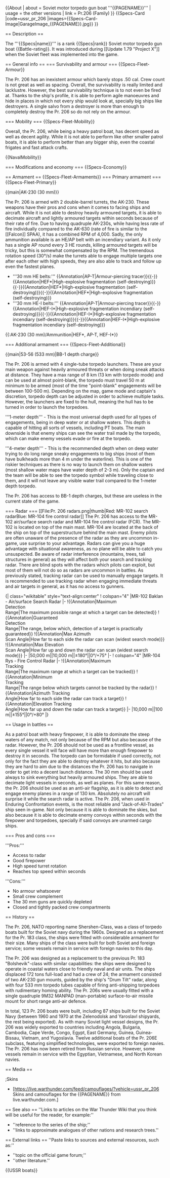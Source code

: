 {{About
| about = Soviet motor torpedo gun boat '''{{PAGENAME}}'''
| usage = the other versions
| link = Pr.206 (Family)
}}
{{Specs-Card
|code=ussr_pr_206
|images={{Specs-Card-Image|GarageImage_{{PAGENAME}}.jpg}}
}}

== Description ==
<!-- ''In the first part of the description, cover the history of the ship's creation and military application. In the second part, tell the reader about using this ship in the game. Add a screenshot: if a beginner player has a hard time remembering vehicles by name, a picture will help them identify the ship in question.'' -->
The '''{{Specs|name}}''' is a rank {{Specs|rank}} Soviet motor torpedo gun boat {{Battle-rating}}. It was introduced during [[Update 1.79 "Project X"]] when the Soviet fleet was implemented into the game.

== General info ==
=== Survivability and armour ===
{{Specs-Fleet-Armour}}
<!-- ''Talk about the vehicle's armour. Note the most well-defended and most vulnerable zones, e.g. the ammo magazine. Evaluate the composition of components and assemblies responsible for movement and manoeuvrability. Evaluate the survivability of the primary and secondary armaments separately. Don't forget to mention the size of the crew, which plays an important role in fleet mechanics. Save tips on preserving survivability for the "Usage in battles" section. If necessary, use a graphical template to show the most well-protected or most vulnerable points in the armour.'' -->
The Pr. 206 has an inexistent armour which barely stops .50 cal. Crew count is not great as well as spacing. Overall, the survivability is really limited and lacklustre. However, the best survivability technique is to not even be fired at. Thanks to the ship's profile, it is able to perform agile manoeuvres and hide in places in which not every ship would look at, specially big ships like destroyers. A single salvo from a destroyer is more than enough to completely destroy the Pr. 206 so do not rely on the armour.

=== Mobility ===
{{Specs-Fleet-Mobility}}
<!-- ''Write about the ship's mobility. Evaluate its power and manoeuvrability, rudder rerouting speed, stopping speed at full tilt, with its maximum forward and reverse speed.'' -->
Overall, the Pr. 206, while being a heavy patrol boat, has decent speed as well as decent agility. While it is not able to perform like other smaller patrol boats, it is able to perform better than any bigger ship, even the coastal frigates and fast attack crafts.

{{NavalMobility}}

=== Modifications and economy ===
{{Specs-Economy}}

== Armament ==
{{Specs-Fleet-Armaments}}
=== Primary armament ===
{{Specs-Fleet-Primary}}
<!-- ''Provide information about the characteristics of the primary armament. Evaluate their efficacy in battle based on their reload speed, ballistics and the capacity of their shells. Add a link to the main article about the weapon: <code><nowiki>{{main|Weapon name (calibre)}}</nowiki></code>. Broadly describe the ammunition available for the primary armament, and provide recommendations on how to use it and which ammunition to choose.'' -->
{{main|AK-230 (30 mm)}}

The Pr. 206 is armed with 2 double-barrel turrets, the AK-230. These weapons have their pros and cons when it comes to facing ships and aircraft. While it is not able to destroy heavily armoured targets, it is able to decimate aircraft and lightly armoured targets within seconds because of their rate of fire. Due to having quadruple AK-230s, while having less rate of fire individually compared to the AK-630 (rate of fire is similar to the [[Falcon]] SPAA), it has a combined RPM of 4,000. Sadly, the only ammunition available is an HE/AP belt with an incendiary variant. As it only has a single AP round every 3 HE rounds, killing armoured targets will be tricky, but this is somewhat compensated by the RPM. The tremendous rotation speed (30°/s) make the turrets able to engage multiple targets one after each other with high speeds, they are also able to track and follow up even the fastest planes.

* '''30 mm HE belts:''' {{Annotation|AP-T|Armour-piercing tracer}}{{-}}{{Annotation|HEF*|High-explosive fragmentation (self-destroying)}}{{-}}{{Annotation|HEF*|High-explosive fragmentation (self-destroying)}}{{-}}{{Annotation|HEF*|High-explosive fragmentation (self-destroying)}}
* '''30 mm HE-I belts:''' {{Annotation|AP-T|Armour-piercing tracer}}{{-}}{{Annotation|HEF-I*|High-explosive fragmentation incendiary (self-destroying)}}{{-}}{{Annotation|HEF-I*|High-explosive fragmentation incendiary (self-destroying)}}{{-}}{{Annotation|HEF-I*|High-explosive fragmentation incendiary (self-destroying)}}

{{:AK-230 (30 mm)/Ammunition|HEF*, AP-T, HEF-I*}}

=== Additional armament ===
{{Specs-Fleet-Additional}}
<!-- ''Describe the available additional armaments of the ship: depth charges, mines, torpedoes. Talk about their positions, available ammunition and launch features such as dead zones of torpedoes. If there is no additional armament, remove this section.'' -->
{{main|53-56 (533 mm)|BB-1 depth charge}}

The Pr. 206 is armed with 4 single-tube torpedo launchers. These are your main weapon against heavily armoured threats or when doing sneak attacks at distance. They have a max range of 8 km (13 km with torpedo mode) and can be used at almost point-blank, the torpedo must travel 50 m at minimum to be armed (most of the time "point-blank" engagements will be between 100-500 m). Depending on the map, game mode and captain's discretion, torpedo depth can be adjusted in order to achieve multiple tasks. However, the launchers are fixed to the hull, meaning the hull has to be turned in order to launch the torpedoes.

'''1-meter depth''' - This is the most universal depth used for all types of engagements, being in deep water or at shallow waters. This depth is capable of hitting all sorts of vessels, including PT boats. The main downside is that enemy ships can see the water trail made by the torpedo, which can make enemy vessels evade or fire at the torpedo.

'''4-meter depth''' - This is the recommended depth when on deep water trying to do long range sneaky engagements to big ships (most of them have bulkheads more than 4 m under the waterline). This is one of the riskier techniques as there is no way to launch them on shallow waters (most shallow water maps have water depth of 2-3 m). Only the captain and the team will be able to see the torpedo symbol while traveling close to them, and it will not leave any visible water trail compared to the 1-meter depth torpedo.

The Pr. 206 has access to BB-1 depth charges, but these are useless in the current state of the game.

=== Radar ===
[[File:Pr. 206 radars.png|thumb|Red: MR-102 search radarBlue: MR-104 fire control radar]]
The Pr. 206 has access to the MR-102 air/surface search radar and MR-104 fire control radar (FCR). The MR-102 is located on top of the main mast. MR-104 are located at the back of the ship on top of the superstructure behind the main mast. Enemy pilots are often unaware of the presence of the radar as they are uncommon in-game, use surprise to your advantage. Radars can give you a huge advantage with situational awareness, as no plane will be able to catch you unsuspected. Be aware of radar interference (mountains, trees, tall structures in general) as they will affect both your search and tracking radar. There are blind spots with the radars which pilots can exploit, but most of them will not do so as radars are uncommon in battles. As previously stated, tracking radar can be used to manually engage targets. It is recommended to use tracking radar when engaging immediate threats and air targets in general, as it has no access to gunners.

{| class="wikitable" style="text-align:center"
! colspan="4" |MR-102 Baklan - Air/surface Search Radar
|-
!{{Annotation|Maximum<br/>Detection<br/>Range|The maximum possible range at which a target can be detected}}
!{{Annotation|Guaranteed<br/>Detection<br/>Range|The range, below which, detection of a target is practically guaranteed}}
!{{Annotation|Max Azimuth<br/>Scan Angle|How far to each side the radar can scan (widest search mode)}}
!{{Annotation|Max Elevation<br/>Scan Angle|How far up and down the radar can scan (widest search mode)}}
|-
|50,000 m||10,000 m||±180°||0°/+75°
|-
! colspan="4" |MR-104 Rys - Fire Control Radar
|-
!{{Annotation|Maximum<br/>Tracking<br/>Range|The maximum range at which a target can be tracked}}
!{{Annotation|Minimum<br/>Tracking<br/>Range|The range below which targets cannot be tracked by the radar}}
!{{Annotation|Azimuth Tracking<br/>Angle|How far to each side the radar can track a target}}
!{{Annotation|Elevation Tracking<br/>Angle|How far up and down the radar can track a target}}
|-
|10,000 m||100 m||±155°||0°/+80°
|}

== Usage in battles ==
<!-- ''Describe the technique of using this ship, the characteristics of her use in a team and tips on strategy. Abstain from writing an entire guide – don't try to provide a single point of view, but give the reader food for thought. Talk about the most dangerous opponents for this vehicle and provide recommendations on fighting them. If necessary, note the specifics of playing with this vehicle in various modes (AB, RB, SB).'' -->
As a patrol boat with heavy firepower, it is able to dominate the steep waters of any match, not only because of the RPM but also because of the radar. However, the Pr. 206 should not be used as a frontline vessel, as every single vessel it will face will have more than enough firepower to destroy it in seconds. The torpedo can be formidable if used correctly, not only for the fact they are able to destroy whatever it hits, but also because they are hard to aim due to the distances the Pr. 206 has to navigate in order to get into a decent launch distance. The 30 mm should be used always to sink everything but heavily armoured ships. They are able to decimate light vessels in seconds, as well as planes. For this same reason, the Pr. 206 should be used as an anti-air flagship, as it is able to detect and engage enemy planes in a range of 130 km. Absolutely no aircraft will surprise it while the search radar is active. The Pr. 206, when used in Enduring Confrontation events, is the most reliable and "Jack-of-All-Trades" ship seen in-game. Not only because it is able to dominate the skies, but also because it is able to decimate enemy convoys within seconds with the firepower and torpedoes, specially if said convoys are unarmed cargo ships.

=== Pros and cons ===
<!-- ''Summarise and briefly evaluate the vehicle in terms of its characteristics and combat effectiveness. Mark its pros and cons in the bulleted list. Try not to use more than 6 points for each of the characteristics. Avoid using categorical definitions such as "bad", "good" and the like - use substitutions with softer forms such as "inadequate" and "effective".'' -->

'''Pros:'''

* Access to radar
* Good firepower
* High speed turret rotation
* Reaches top speed within seconds

'''Cons:'''

* No armour whatsoever
* Small crew complement
* The 30 mm guns are quickly depleted
* Closed and tightly packed crew compartments

== History ==
<!-- ''Describe the history of the creation and combat usage of the ship in more detail than in the introduction. If the historical reference turns out to be too long, take it to a separate article, taking a link to the article about the ship and adding a block "/History" (example: <nowiki>https://wiki.warthunder.com/(Ship-name)/History</nowiki>) and add a link to it here using the <code>main</code> template. Be sure to reference text and sources by using <code><nowiki><ref></ref></nowiki></code>, as well as adding them at the end of the article with <code><nowiki><references /></nowiki></code>. This section may also include the ship's dev blog entry (if applicable) and the in-game encyclopedia description (under <code><nowiki>=== In-game description ===</nowiki></code>, also if applicable).'' -->

The Pr. 206, NATO reporting name Shershen-Class, was a class of torpedo boats built for the Soviet navy during the 1960s. Designed as a replacement for the Pr. 183 class, the ships were fitted with considerable armament for their size. Many ships of the class were built for both Soviet and foreign service; some vessels remain in service with foreign navies to this day.

The Pr. 206 was designed as a replacement to the previous Pr. 183 "Bolshevik"-class with similar capabilities: the ships were designed to operate in coastal waters close to friendly naval and air units. The ships displaced 172 tons full-load and had a crew of 24; the armament consisted of two AK-230 gun mounts, guided by the ship's "Drum Tilt" radar, along with four 533 mm torpedo tubes capable of firing anti-shipping torpedoes with rudimentary homing ability. The Pr. 206s were usually fitted with a single quadruple 9M32 MANPAD (man-portable) surface-to-air missile mount for short range anti-air defence.

In total, 123 Pr. 206 boats were built, including 87 ships built for the Soviet Navy (between 1960 and 1970 at the Zelenodolsk and Yaroslavl shipyards, the rest being exported). As with many Soviet light vessel designs, the Pr. 206 was widely exported to countries including Angola, Bulgaria, Cambodia, Cape Verde, Congo, Egypt, East Germany, Guinea, Guinea-Bissau, Vietnam, and Yugoslavia. Twelve additional boats of the Pr. 206E subclass, featuring simplified technologies, were exported to foreign navies. The Pr. 206 has now been retired from Russian service. However, some vessels remain in service with the Egyptian, Vietnamese, and North Korean navies.

== Media ==
<!-- ''Excellent additions to the article would be video guides, screenshots from the game, and photos.'' -->

;Skins

* [https://live.warthunder.com/feed/camouflages/?vehicle=ussr_pr_206 Skins and camouflages for the {{PAGENAME}} from live.warthunder.com.]

== See also ==
''Links to articles on the War Thunder Wiki that you think will be useful for the reader, for example:''

* ''reference to the series of the ship;''
* ''links to approximate analogues of other nations and research trees.''

== External links ==
''Paste links to sources and external resources, such as:''

* ''topic on the official game forum;''
* ''other literature.''

{{USSR boats}}